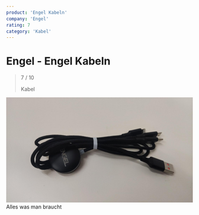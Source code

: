 ```yaml
---
product: 'Engel Kabeln'
company: 'Engel'
rating: 7
category: 'Kabel'
---
```


# Engel - Engel Kabeln
>
> 7 / 10
>
> Kabel

![Engel Kabeln](./assets/engel-engel-kabeln-637b81ef-0a56-4bf6-b920-b0a82157d3f5.jpg)
Alles was man braucht

